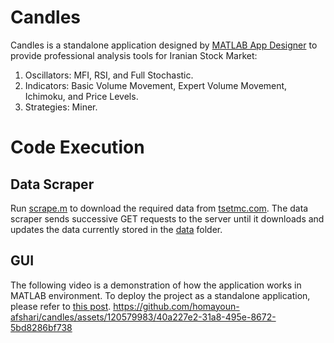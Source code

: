 # Candles
Candles is a standalone application designed by <a href="https://it.mathworks.com/products/matlab/app-designer.html">MATLAB App Designer<a> to provide professional analysis tools for Iranian Stock Market:
1. Oscillators: MFI, RSI, and Full Stochastic.
2. Indicators: Basic Volume Movement, Expert Volume Movement, Ichimoku, and Price Levels.
3. Strategies: Miner.

# Code Execution
## Data Scraper
Run [scrape.m](scrape.m) to download the required data from <a href="http://www.tsetmc.com/tsev2/data/instinfodata.aspx">tsetmc.com</a>. The data scraper sends successive GET requests to the server until it downloads and updates the data currently stored in the [data](data) folder.

## GUI
The following video is a demonstration of how the application works in MATLAB environment. To deploy the project as a standalone application, please refer to <a href="https://it.mathworks.com/matlabcentral/answers/1928010-how-do-i-deploy-an-app-designer-application-to-a-standalone-desktop-app">this post</a>.
https://github.com/homayoun-afshari/candles/assets/120579983/40a227e2-31a8-495e-8672-5bd8286bf738

